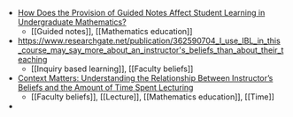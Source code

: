 - [How Does the Provision of Guided Notes Affect Student Learning in Undergraduate Mathematics?](https://link.springer.com/article/10.1007/s40753-021-00160-x)
	- [[Guided notes]], [[Mathematics education]]
- https://www.researchgate.net/publication/362590704_I_use_IBL_in_this_course_may_say_more_about_an_instructor's_beliefs_than_about_their_teaching
	- [[Inquiry based learning]], [[Faculty beliefs]]
- [Context Matters: Understanding the Relationship Between Instructor’s Beliefs and the Amount of Time Spent Lecturing](https://link.springer.com/article/10.1007/s40753-021-00158-5)
	- [[Faculty beliefs]], [[Lecture]], [[Mathematics education]], [[Time]]
-